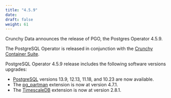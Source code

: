 ```yaml
---
title: "4.5.9"
date:
draft: false
weight: 61
---
```


Crunchy Data announces the release of PGO, the Postgres Operator 4.5.9.

The PostgreSQL Operator is released in conjunction with the [Crunchy Container Suite](https://github.com/CrunchyData/crunchy-containers/).

PostgreSQL Operator 4.5.9 release includes the following software versions upgrades:

- [PostgreSQL](https://www.postgresql.org) versions 13.9, 12.13, 11.18, and 10.23 are now available.
- The [pg_partman](https://github.com/pgpartman/pg_partman) extension is now at version 4.7.1.
- The [TimescaleDB](https://github.com/timescale/timescaledb) extension is now at version 2.8.1.
